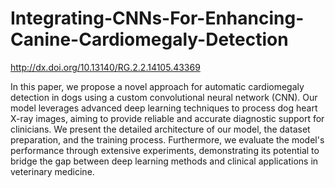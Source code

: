# Integrating-CNNs-For-Enhancing-Canine-Cardiomegaly-Detection

http://dx.doi.org/10.13140/RG.2.2.14105.43369

In this paper, we propose a novel approach for automatic cardiomegaly detection in dogs using a custom convolutional neural network (CNN). Our model leverages advanced deep learning techniques to process dog heart X-ray images, aiming to provide reliable and accurate diagnostic support for clinicians. We present the detailed architecture of our model, the dataset preparation, and the training process. Furthermore, we evaluate the model's performance through extensive experiments, demonstrating its potential to bridge the gap between deep learning methods and clinical applications in veterinary medicine.
